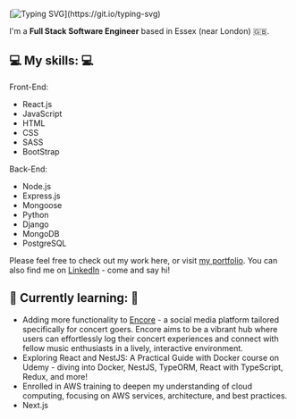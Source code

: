 [![Typing SVG](https://readme-typing-svg.demolab.com?font=Fira+Code&pause=1000&random=false&width=435&lines=Hey%2C+I'm+Tommy!)](https://git.io/typing-svg)

I'm a **Full Stack Software Engineer** based in Essex (near London) 🇬🇧.

## 💻 My skills: 💻

Front-End:

- React.js
- JavaScript
- HTML
- CSS
- SASS
- BootStrap

Back-End:

- Node.js
- Express.js
- Mongoose
- Python
- Django
- MongoDB
- PostgreSQL

Please feel free to check out my work here, or visit [my portfolio](https://thomascroot.com). You can also find me on [LinkedIn](https://www.linkedin.com/in/thomas-croot) - come and say hi!

## 🌱 Currently learning: 🌱

- Adding more functionality to [Encore](https://encore-app.com) - a social media platform tailored specifically for concert goers. Encore aims to be a vibrant hub where users can effortlessly log their concert experiences and connect with fellow music enthusiasts in a lively, interactive environment.
- Exploring React and NestJS: A Practical Guide with Docker course on Udemy - diving into Docker, NestJS, TypeORM, React with TypeScript, Redux, and more!
- Enrolled in AWS training to deepen my understanding of cloud computing, focusing on AWS services, architecture, and best practices.
- Next.js
